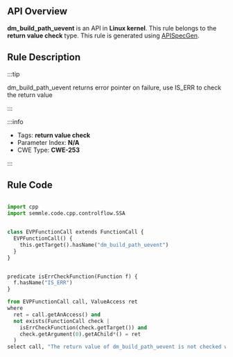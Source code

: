 ---
---


## API Overview
**dm_build_path_uevent** is an API in **Linux kernel**. This rule belongs to the **return value check** type. This rule is generated using [APISpecGen](../../tools/APISpecGen).
## Rule Description

:::tip

dm_build_path_uevent returns error pointer on failure, use IS_ERR to check the return value

:::

:::info

- Tags: **return value check**
- Parameter Index: **N/A**
- CWE Type: **CWE-253**

:::

## Rule Code
```python

import cpp
import semmle.code.cpp.controlflow.SSA


class EVPFunctionCall extends FunctionCall {
  EVPFunctionCall() {
    this.getTarget().hasName("dm_build_path_uevent")
  }
}


predicate isErrCheckFunction(Function f) {
  f.hasName("IS_ERR") 
}

from EVPFunctionCall call, ValueAccess ret
where
  ret = call.getAnAccess() and
  not exists(FunctionCall check |
    isErrCheckFunction(check.getTarget()) and
    check.getArgument(0).getAChild*() = ret
  )
select call, "The return value of dm_build_path_uevent is not checked with IS_ERR."
    
```